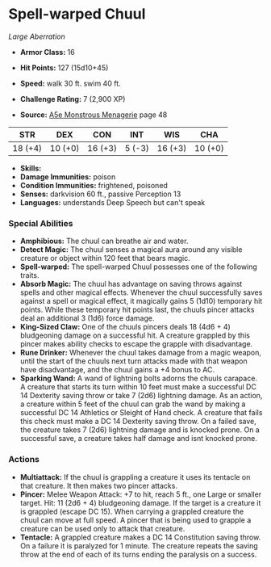 # Spell-warped Chuul

*Large* *Aberration*

- **Armor Class:** 16
- **Hit Points:** 127 (15d10+45)
- **Speed:** walk 30 ft. swim 40 ft.

- **Challenge Rating:** 7 (2,900 XP)
- **Source:** [A5e Monstrous Menagerie](https://enpublishingrpg.com/products/level-up-monstrous-menagerie-a5e) page 48

| STR | DEX | CON | INT | WIS | CHA |
| --- | --- | --- | --- | --- | --- |
| 18 (+4) | 10 (+0) | 16 (+3) | 5 (-3) | 16 (+3) | 10 (+0) |

- **Skills:** 
- **Damage Immunities:** poison
- **Condition Immunities:** frightened, poisoned
- **Senses:** darkvision 60 ft., passive Perception 13
- **Languages:** understands Deep Speech but can't speak

### Special Abilities

- **Amphibious:** The chuul can breathe air and water.
- **Detect Magic:** The chuul senses a magical aura around any visible creature or object within 120 feet that bears magic.
- **Spell-warped:** The spell-warped Chuul possesses one of the following traits.
- **Absorb Magic:** The chuul has advantage on saving throws against spells and other magical effects. Whenever the chuul successfully saves against a spell or magical effect, it magically gains 5 (1d10) temporary hit points. While these temporary hit points last, the chuuls pincer attacks deal an additional 3 (1d6) force damage.
- **King-Sized Claw:** One of the chuuls pincers deals 18 (4d6 + 4) bludgeoning damage on a successful hit. A creature grappled by this pincer makes ability checks to escape the grapple with disadvantage.
- **Rune Drinker:** Whenever the chuul takes damage from a magic weapon, until the start of the chuuls next turn attacks made with that weapon have disadvantage, and the chuul gains a +4 bonus to AC.
- **Sparking Wand:** A wand of lightning bolts adorns the chuuls carapace. A creature that starts its turn within 10 feet must make a successful DC 14 Dexterity saving throw or take 7 (2d6) lightning damage. As an action, a creature within 5 feet of the chuul can grab the wand by making a successful DC 14 Athletics or Sleight of Hand check. A creature that fails this check must make a DC 14 Dexterity saving throw. On a failed save, the creature takes 7 (2d6) lightning damage and is knocked prone. On a successful save, a creature takes half damage and isnt knocked prone.

### Actions

- **Multiattack:** If the chuul is grappling a creature  it uses its tentacle on that creature. It then makes two pincer attacks.
- **Pincer:** Melee Weapon Attack: +7 to hit, reach 5 ft., one Large or smaller target. Hit: 11 (2d6 + 4) bludgeoning damage. If the target is a creature  it is grappled (escape DC 15). When carrying a grappled creature  the chuul can move at full speed. A pincer that is being used to grapple a creature can be used only to attack that creature.
- **Tentacle:** A grappled creature makes a DC 14 Constitution saving throw. On a failure  it is paralyzed for 1 minute. The creature repeats the saving throw at the end of each of its turns  ending the paralysis on a success.



